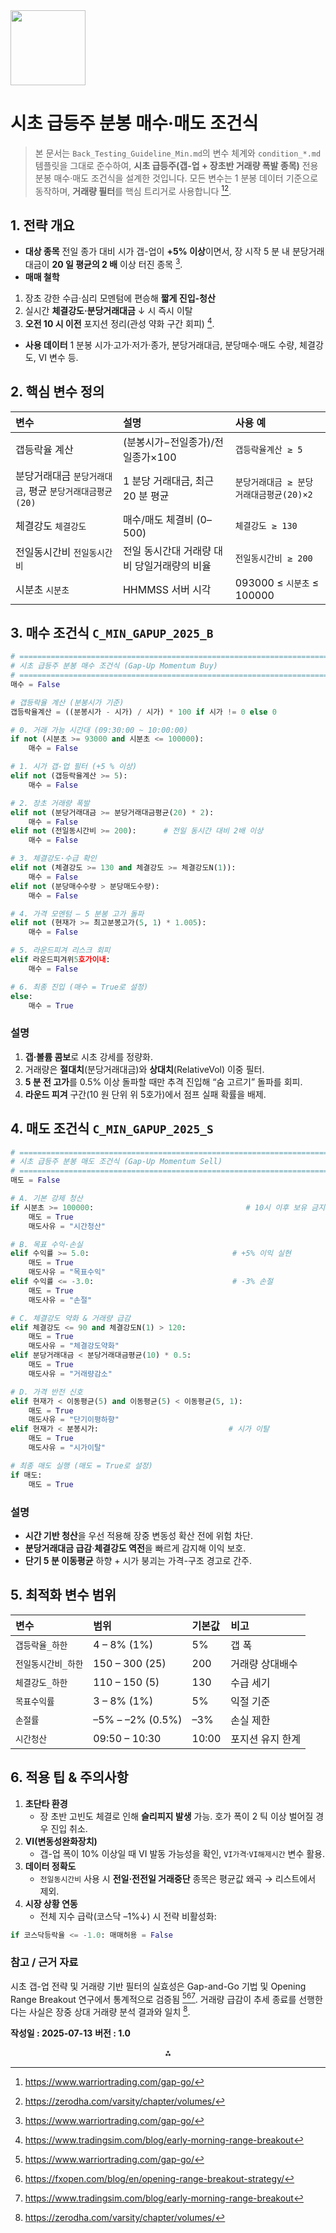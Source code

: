 <img src="https://r2cdn.perplexity.ai/pplx-full-logo-primary-dark%402x.png" class="logo" width="120"/>

# 시초 급등주 분봉 매수·매도 조건식

> 본 문서는 `Back_Testing_Guideline_Min.md`의 변수 체계와 `condition_*.md` 템플릿을 그대로 준수하여, **시초 급등주(갭-업 + 장초반 거래량 폭발 종목)** 전용 분봉 매수·매도 조건식을 설계한 것입니다. 모든 변수는 1 분봉 데이터 기준으로 동작하며, **거래량 필터**를 핵심 트리거로 사용합니다 [^1][^2].

## 1. 전략 개요

- **대상 종목**
전일 종가 대비 시가 갭-업이 **+5% 이상**이면서, 장 시작 5 분 내 분당거래대금이 **20 일 평균의 2 배** 이상 터진 종목 [^1].
- **매매 철학**

1) 장초 강한 수급·심리 모멘텀에 편승해 **짧게 진입-청산**
2) 실시간 **체결강도·분당거래대금** ↓ 시 즉시 이탈
3) **오전 10 시 이전** 포지션 정리(관성 약화 구간 회피) [^3].
- **사용 데이터**
1 분봉 시가·고가·저가·종가, 분당거래대금, 분당매수·매도 수량, 체결강도, VI 변수 등.


## 2. 핵심 변수 정의

| 변수 | 설명 | 사용 예 |
| :-- | :-- | :-- |
| 갭등락율 계산 | (분봉시가−전일종가)/전일종가×100 | `갭등락율계산 ≥ 5` |
| 분당거래대금 `분당거래대금`, 평균 `분당거래대금평균(20)` | 1 분당 거래대금, 최근 20 분 평균 | `분당거래대금 ≥ 분당거래대금평균(20)×2` |
| 체결강도 `체결강도` | 매수/매도 체결비 (0–500) | `체결강도 ≥ 130` |
| 전일동시간비 `전일동시간비` | 전일 동시간대 거래량 대비 당일거래량의 비율 | `전일동시간비 ≥ 200` |
| 시분초 `시분초` | HHMMSS 서버 시각 | 093000 ≤ `시분초` ≤ 100000 |

## 3. 매수 조건식 `C_MIN_GAPUP_2025_B`

```python
# =============================================================================
# 시초 급등주 분봉 매수 조건식 (Gap-Up Momentum Buy)
# =============================================================================
매수 = False

# 갭등락율 계산 (분봉시가 기준)
갭등락율계산 = ((분봉시가 - 시가) / 시가) * 100 if 시가 != 0 else 0

# 0. 거래 가능 시간대 (09:30:00 ~ 10:00:00)
if not (시분초 >= 93000 and 시분초 <= 100000):
    매수 = False

# 1. 시가 갭-업 필터 (+5 % 이상)
elif not (갭등락율계산 >= 5):
    매수 = False

# 2. 장초 거래량 폭발
elif not (분당거래대금 >= 분당거래대금평균(20) * 2):
    매수 = False
elif not (전일동시간비 >= 200):      # 전일 동시간 대비 2배 이상
    매수 = False

# 3. 체결강도·수급 확인
elif not (체결강도 >= 130 and 체결강도 >= 체결강도N(1)):
    매수 = False
elif not (분당매수수량 > 분당매도수량):
    매수 = False

# 4. 가격 모멘텀 – 5 분봉 고가 돌파
elif not (현재가 >= 최고분봉고가(5, 1) * 1.005):
    매수 = False

# 5. 라운드피겨 리스크 회피
elif 라운드피겨위5호가이내:
    매수 = False

# 6. 최종 진입 (매수 = True로 설정)
else:
    매수 = True
```


### 설명

1. **갭·볼륨 콤보**로 시초 강세를 정량화.
2. 거래량은 **절대치**(분당거래대금)와 **상대치**(RelativeVol) 이중 필터.
3. **5 분 전 고가**를 0.5% 이상 돌파할 때만 추격 진입해 “숨 고르기” 돌파를 회피.
4. **라운드 피겨** 구간(10 원 단위 위 5호가)에서 점프 실패 확률을 배제.

## 4. 매도 조건식 `C_MIN_GAPUP_2025_S`

```python
# =============================================================================
# 시초 급등주 분봉 매도 조건식 (Gap-Up Momentum Sell)
# =============================================================================
매도 = False

# A. 기본 강제 청산
if 시분초 >= 100000:                                  # 10시 이후 보유 금지
    매도 = True
    매도사유 = "시간청산"

# B. 목표 수익·손실
elif 수익률 >= 5.0:                                # +5% 이익 실현
    매도 = True
    매도사유 = "목표수익"
elif 수익률 <= -3.0:                               # -3% 손절
    매도 = True
    매도사유 = "손절"

# C. 체결강도 약화 & 거래량 급감
elif 체결강도 <= 90 and 체결강도N(1) > 120:
    매도 = True
    매도사유 = "체결강도약화"
elif 분당거래대금 < 분당거래대금평균(10) * 0.5:
    매도 = True
    매도사유 = "거래량감소"

# D. 가격 반전 신호
elif 현재가 < 이동평균(5) and 이동평균(5) < 이동평균(5, 1):
    매도 = True
    매도사유 = "단기이평하향"
elif 현재가 < 분봉시가:                             # 시가 이탈
    매도 = True
    매도사유 = "시가이탈"

# 최종 매도 실행 (매도 = True로 설정)
if 매도:
    매도 = True
```


### 설명

- **시간 기반 청산**을 우선 적용해 장중 변동성 확산 전에 위험 차단.
- **분당거래대금 급감**·**체결강도 역전**을 빠르게 감지해 이익 보호.
- **단기 5 분 이동평균** 하향 + 시가 붕괴는 가격-구조 경고로 간주.


## 5. 최적화 변수 범위

| 변수 | 범위 | 기본값 | 비고 |
| :-- | :-- | :-- | :-- |
| `갭등락율_하한` | 4 – 8% (1%) | 5% | 갭 폭 |
| `전일동시간비_하한` | 150 – 300 (25) | 200 | 거래량 상대배수 |
| `체결강도_하한` | 110 – 150 (5) | 130 | 수급 세기 |
| `목표수익률` | 3 – 8% (1%) | 5% | 익절 기준 |
| `손절률` | –5% – –2% (0.5%) | –3% | 손실 제한 |
| `시간청산` | 09:50 – 10:30 | 10:00 | 포지션 유지 한계 |

## 6. 적용 팁 \& 주의사항

1. **초단타 환경**
    - 장 초반 고빈도 체결로 인해 **슬리피지 발생** 가능. 호가 폭이 2 틱 이상 벌어질 경우 진입 취소.
2. **VI(변동성완화장치)**
    - 갭-업 폭이 10% 이상일 때 VI 발동 가능성을 확인, `VI가격`·`VI해제시간` 변수 활용.
3. **데이터 정확도**
    - `전일동시간비` 사용 시 **전일·전전일 거래중단** 종목은 평균값 왜곡 → 리스트에서 제외.
4. **시장 상황 연동**
    - 전체 지수 급락(코스닥 –1%↓) 시 전략 비활성화:

```python
if 코스닥등락율 <= -1.0: 매매허용 = False
```


### 참고 / 근거 자료

시초 갭-업 전략 및 거래량 기반 필터의 실효성은 Gap-and-Go 기법 및 Opening Range Breakout 연구에서 통계적으로 검증됨 [^1][^4][^3]. 거래량 급감이 추세 종료를 선행한다는 사실은 장중 상대 거래량 분석 결과와 일치 [^2].

**작성일 : 2025-07-13**
**버전 : 1.0**

<div style="text-align: center">⁂</div>

[^1]: https://www.warriortrading.com/gap-go/

[^2]: https://zerodha.com/varsity/chapter/volumes/

[^3]: https://www.tradingsim.com/blog/early-morning-range-breakout

[^4]: https://fxopen.com/blog/en/opening-range-breakout-strategy/

[^5]: Back_Testing_Guideline_Min.md

[^6]: Condition_Advanced_Algorithm.md

[^7]: Condition_Comprehensive_Strategy_20250101.md

[^8]: https://www.etoday.co.kr/news/view/168940

[^9]: https://stock79.tistory.com/entry/장초반-갭하락-작은-것이-좋은가-큰-것이-좋은가-81

[^10]: https://hyochullab.tistory.com/29

[^11]: https://200won-highwind.com/Diary/?bmode=view\&idx=14204003

[^12]: https://contents.premium.naver.com/stockforce/stforce/contents/241223195153763fx

[^13]: https://wikidocs.net/213431

[^14]: https://www.youtube.com/watch?v=1N-dLzvnCn4

[^15]: https://www.youtube.com/watch?v=lwAheYJnwII

[^16]: https://ldhggg.tistory.com/26

[^17]: https://brunch.co.kr/@@4gFr/908

[^18]: https://notorius.tistory.com/72

[^19]: https://dglim0710.tistory.com/790

[^20]: https://cafe.daum.net/stockpapa/1wTi/2467

[^21]: https://www.youtube.com/watch?v=iqw7bfiAU5I

[^22]: https://contents.premium.naver.com/chess1004/chessschool/contents/250204110413531ep

[^23]: https://www.youtube.com/watch?v=6JSPB9-lYUc

[^24]: https://zezemini.tistory.com/entry/급등주-놓치지-않는-방법-대장주-상따-매매-패턴과-타이밍

[^25]: https://lilys.ai/notes/815314

[^26]: https://200won-highwind.com/Diary/?bmode=view\&idx=14395979

[^27]: https://www.youtube.com/watch?v=DNtjVuQlgLE

[^28]: https://www.youtube.com/watch?v=qkChxbuUqvU

[^29]: https://www.latimes.com/la-volumesurge-story.html

[^30]: https://www.tradersdna.com/trading-tips-the-breakaway-gap/

[^31]: https://www.topstep.com/blog/gartleys-opening-gap-trading-strategy-explained/

[^32]: https://seekingalpha.com/article/4055176-trading-volume-speaks-volumes

[^33]: https://traders.mba/support/gap-trading-breakout-strategy/

[^34]: https://appreciatewealth.com/blog/gap-up-gap-down

[^35]: https://www.youtube.com/watch?v=PKJ-wIfjKkc

[^36]: https://blog.market-pulse.in/scanning-breakout-strategies-3-gap-opening-range-breakout/

[^37]: https://www.investopedia.com/articles/trading/05/playinggaps.asp

[^38]: https://www.youtube.com/watch?v=0VwT3MwlBSI

[^39]: https://www.investing.com/analysis/3-proper-buy-entry-points-to-score-big-gains-from-breakaway-gaps-200607604

[^40]: https://www.stockopedia.com/ratios/recent-volume-surge-5009/

[^41]: https://marketsecrets.in/blog/algo-trading-using-gap-breakout-strategy/

[^42]: https://wire.insiderfinance.io/this-one-strategy-will-boost-your-profits-d3fa74fa21d2?gi=f116f61c8e25

[^43]: https://www.investopedia.com/articles/active-trading/052015/simple-way-read-intraday-volume.asp

[^44]: https://pocketoption.com/blog/en/interesting/trading-strategies/gap-trading-strategies/

[^45]: https://www.marketscreener.com/top-records/price-change/unusual-volumes/

[^46]: https://www.reddit.com/r/FuturesTrading/comments/1js3b4x/morning_strike_strategy_a_simple_and_effective/

[^47]: https://www.youtube.com/watch?v=uAuisQGLRVA

[^48]: https://dotnettutorials.net/lesson/opening-range-breakout/

[^49]: https://trade-ideas.com/help/filter/RV/

[^50]: https://www.myespresso.com/bootcamp/module/technical-analysis-indicators-patterns/gap-up-and-gap-down-in-price-charts

[^51]: https://kr.tradingview.com/script/zbLlB1Qe-Opening-Range-Breakout/

[^52]: https://www.trade-ideas.com/help/filter/PV/

[^53]: https://kr.tradingview.com/scripts/volumespike/

[^54]: https://in.tradingview.com/scripts/gaptrading/

[^55]: https://www.quantconnect.com/research/18444/opening-range-breakout-for-stocks-in-play/

[^56]: https://www.reddit.com/r/Daytrading/comments/12uy0jp/gap_strategy/

[^57]: https://papers.ssrn.com/sol3/Delivery.cfm/SSRN_ID3101695_code2872537.pdf?abstractid=3101695\&mirid=1

[^58]: https://www.tradingsim.com/blog/volume-analysis-technical-indicator

[^59]: https://chartschool.stockcharts.com/table-of-contents/trading-strategies-and-models/trading-strategies/gap-trading-strategies

[^60]: https://chartswatcher.com/pages/blog/a-trader-s-guide-to-open-range-breakout-strategy

[^61]: https://www.tastylive.com/concepts-strategies/gap-trading

[^62]: https://papers.ssrn.com/sol3/papers.cfm?abstract_id=3101695

